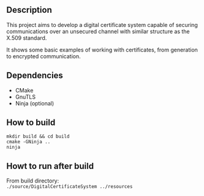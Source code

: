 ## Description

This project aims to develop a digital certificate system capable of securing
communications over an unsecured channel with similar structure as the X.509
standard.

It shows some basic examples of working with certificates, from generation
to encrypted communication.

## Dependencies

- CMake
- GnuTLS
- Ninja (optional)

## How to build

`mkdir build && cd build`  
`cmake -GNinja ..`  
`ninja`  

## Howt to run after build

From build directory:  
`./source/DigitalCertificateSystem ../resources`
